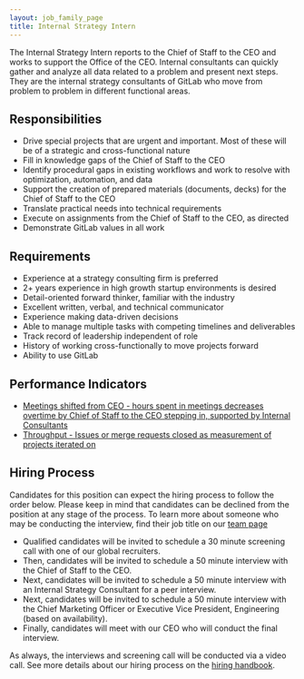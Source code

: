 ```yaml
---
layout: job_family_page
title: Internal Strategy Intern
---
```


The Internal Strategy Intern reports to the Chief of Staff to the CEO and works to support the Office of the CEO.
Internal consultants can quickly gather and analyze all data related to a problem and present next steps.
They are the internal strategy consultants of GitLab who move from problem to problem in different functional areas.

## Responsibilities
- Drive special projects that are urgent and important.  Most of these will be of a strategic and cross-functional nature
- Fill in knowledge gaps of the Chief of Staff to the CEO
- Identify procedural gaps in existing workflows and work to resolve with optimization, automation, and data
- Support the creation of prepared materials (documents, decks) for the Chief of Staff to the CEO
- Translate practical needs into technical requirements
- Execute on assignments from the Chief of Staff to the CEO, as directed
- Demonstrate GitLab values in all work

## Requirements
- Experience at a strategy consulting firm is preferred
- 2+ years experience in high growth startup environments is desired
- Detail-oriented forward thinker, familiar with the industry
- Excellent written, verbal, and technical communicator
- Experience making data-driven decisions
- Able to manage multiple tasks with competing timelines and deliverables
- Track record of leadership independent of role
- History of working cross-functionally to move projects forward
- Ability to use GitLab

## Performance Indicators
- [Meetings shifted from CEO - hours spent in meetings decreases overtime by Chief of Staff to the CEO stepping in, supported by Internal Consultants](/handbook/ceo/chief-of-staff-team/#performance-indicators)
- [Throughput - Issues or merge requests closed as measurement of projects iterated on](/handbook/ceo/chief-of-staff-team/#performance-indicators)

## Hiring Process

Candidates for this position can expect the hiring process to follow the order below. Please keep in mind that candidates can be declined from the position at any stage of the process. To learn more about someone who may be conducting the interview, find their job title on our [team page](https://about.gitlab.com/company/team/)

- Qualified candidates will be invited to schedule a 30 minute screening call with one of our global recruiters.
- Then, candidates will be invited to schedule a 50 minute interview with the Chief of Staff to the CEO.
- Next, candidates will be invited to schedule a 50 minute interview with an Internal Strategy Consultant for a peer interview.
- Next, candidates will be invited to schedule a 50 minute interview with the Chief Marketing Officer or Executive Vice President, Engineering (based on availability).
- Finally, candidates will meet with our CEO who will conduct the final interview.

As always, the interviews and screening call will be conducted via a video call. See more details about our hiring process on the [hiring handbook](/handbook/hiring/).
